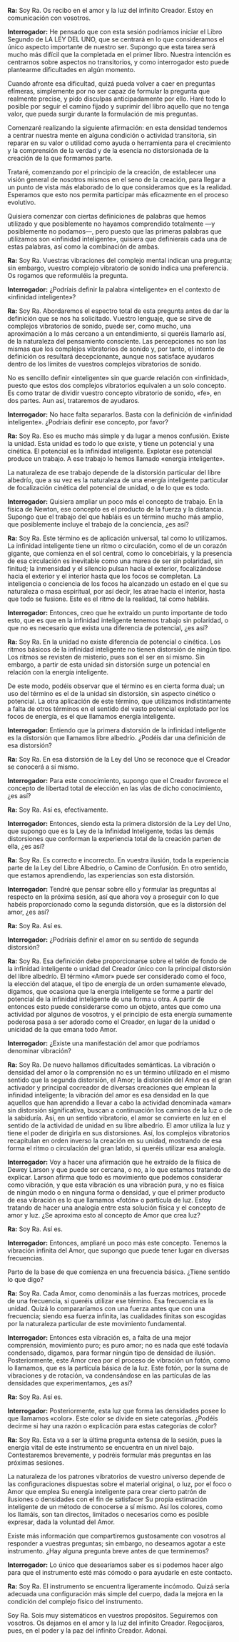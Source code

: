 <p><strong>Ra:</strong> Soy Ra. Os recibo en el amor y la luz del infinito Creador. Estoy en comunicación con vosotros.</p>
<p><strong>Interrogador:</strong> He pensado que con esta sesión podríamos iniciar el Libro Segundo de LA LEY DEL UNO, que se centrará en lo que consideramos el único aspecto importante de nuestro ser. Supongo que esta tarea será mucho más difícil que la completada en el primer libro. Nuestra intención es centrarnos sobre aspectos no transitorios, y como interrogador esto puede plantearme dificultades en algún momento.</p>
<p>Cuando afronte esa dificultad, quizá pueda volver a caer en preguntas efímeras, simplemente por no ser capaz de formular la pregunta que realmente precise, y pido disculpas anticipadamente por ello. Haré todo lo posible por seguir el camino fijado y suprimir del libro aquello que no tenga valor, que pueda surgir durante la formulación de mis preguntas.</p>
<p>Comenzaré realizando la siguiente afirmación: en esta densidad tendemos a centrar nuestra mente en alguna condición o actividad transitoria, sin reparar en su valor o utilidad como ayuda o herramienta para el crecimiento y la comprensión de la verdad y de la esencia no distorsionada de la creación de la que formamos parte.</p>
<p>Trataré, comenzando por el principio de la creación, de establecer una visión general de nosotros mismos en el seno de la creación, para llegar a un punto de vista más elaborado de lo que consideramos que es la realidad. Esperamos que esto nos permita participar más eficazmente en el proceso evolutivo.</p>
<p>Quisiera comenzar con ciertas definiciones de palabras que hemos utilizado y que posiblemente no hayamos comprendido totalmente —y posiblemente no podamos—, pero puesto que las primeras palabras que utilizamos son «infinidad inteligente», quisiera que definierais cada una de estas palabras, así como la combinación de ambas.</p>
<p><strong>Ra:</strong> Soy Ra. Vuestras vibraciones del complejo mental indican una pregunta; sin embargo, vuestro complejo vibratorio de sonido indica una preferencia. Os rogamos que reformuléis la pregunta.</p>
<p><strong>Interrogador:</strong> ¿Podríais definir la palabra «inteligente» en el contexto de «infinidad inteligente»?</p>
<p><strong>Ra:</strong> Soy Ra. Abordaremos el espectro total de esta pregunta antes de dar la definición que se nos ha solicitado. Vuestro lenguaje, que se sirve de complejos vibratorios de sonido, puede ser, como mucho, una aproximación a lo más cercano a un entendimiento, si queréis llamarlo así, de la naturaleza del pensamiento consciente. Las percepciones no son las mismas que los complejos vibratorios de sonido y, por tanto, el intento de definición os resultará decepcionante, aunque nos satisface ayudaros dentro de los límites de vuestros complejos vibratorios de sonido.</p>
<p>No es sencillo definir «inteligente» sin que guarde relación con «infinidad», puesto que estos dos complejos vibratorios equivalen a un solo concepto. Es como tratar de dividir vuestro concepto vibratorio de sonido, «fe», en dos partes. Aun así, trataremos de ayudaros.</p>
<p><strong>Interrogador:</strong> No hace falta separarlos. Basta con la definición de «infinidad inteligente». ¿Podríais definir ese concepto, por favor?</p>
<p><strong>Ra:</strong> Soy Ra. Eso es mucho más simple y da lugar a menos confusión. Existe la unidad. Esta unidad es todo lo que existe, y tiene un potencial y una cinética. El potencial es la infinidad inteligente. Explotar ese potencial produce un trabajo. A ese trabajo lo hemos llamado «energía inteligente».</p>
<p>La naturaleza de ese trabajo depende de la distorsión particular del libre albedrío, que a su vez es la naturaleza de una energía inteligente particular de focalización cinética del potencial de unidad, o de lo que es todo.</p>
<p><strong>Interrogador:</strong> Quisiera ampliar un poco más el concepto de trabajo. En la física de Newton, ese concepto es el producto de la fuerza y la distancia. Supongo que el trabajo del que habláis es un término mucho más amplio, que posiblemente incluye el trabajo de la conciencia, ¿es así?</p>
<p><strong>Ra:</strong> Soy Ra. Este término es de aplicación universal, tal como lo utilizamos. La infinidad inteligente tiene un ritmo o circulación, como el de un corazón gigante, que comienza en el sol central, como lo concebiríais, y la presencia de esa circulación es inevitable como una marea de ser sin polaridad, sin finitud; la inmensidad y el silencio pulsan hacia el exterior, focalizándose hacia el exterior y el interior hasta que los focos se completan. La inteligencia o conciencia de los focos ha alcanzado un estado en el que su naturaleza o masa espiritual, por así decir, les atrae hacia el interior, hasta que todo se fusione. Este es el ritmo de la realidad, tal como habláis.</p>
<p><strong>Interrogador:</strong> Entonces, creo que he extraído un punto importante de todo esto, que es que en la infinidad inteligente tenemos trabajo sin polaridad, o que no es necesario que exista una diferencia de potencial, ¿es así?</p>
<p><strong>Ra:</strong> Soy Ra. En la unidad no existe diferencia de potencial o cinética. Los ritmos básicos de la infinidad inteligente no tienen distorsión de ningún tipo. Los ritmos se revisten de misterio, pues son el ser en sí mismo. Sin embargo, a partir de esta unidad sin distorsión surge un potencial en relación con la energía inteligente.</p>
<p>De este modo, podéis observar que el término es en cierta forma dual; un uso del término es el de la unidad sin distorsión, sin aspecto cinético o potencial. La otra aplicación de este término, que utilizamos indistintamente a falta de otros términos en el sentido del vasto potencial explotado por los focos de energía, es el que llamamos energía inteligente.</p>
<p><strong>Interrogador:</strong> Entiendo que la primera distorsión de la infinidad inteligente es la distorsión que llamamos libre albedrío. ¿Podéis dar una definición de esa distorsión?</p>
<p><strong>Ra:</strong> Soy Ra. En esa distorsión de la Ley del Uno se reconoce que el Creador se conocerá a sí mismo.</p>
<p><strong>Interrogador:</strong> Para este conocimiento, supongo que el Creador favorece el concepto de libertad total de elección en las vías de dicho conocimiento, ¿es así?</p>
<p><strong>Ra:</strong> Soy Ra. Así es, efectivamente.</p>
<p><strong>Interrogador:</strong> Entonces, siendo esta la primera distorsión de la Ley del Uno, que supongo que es la Ley de la Infinidad Inteligente, todas las demás distorsiones que conforman la experiencia total de la creación parten de ella, ¿es así?</p>
<p><strong>Ra:</strong> Soy Ra. Es correcto e incorrecto. En vuestra ilusión, toda la experiencia parte de la Ley del Libre Albedrío, o Camino de Confusión. En otro sentido, que estamos aprendiendo, las experiencias son esta distorsión.</p>
<p><strong>Interrogador:</strong> Tendré que pensar sobre ello y formular las preguntas al respecto en la próxima sesión, así que ahora voy a proseguir con lo que habéis proporcionado como la segunda distorsión, que es la distorsión del amor, ¿es así?</p>
<p><strong>Ra:</strong> Soy Ra. Así es.</p>
<p><strong>Interrogador:</strong> ¿Podríais definir el amor en su sentido de segunda distorsión?</p>
<p><strong>Ra:</strong> Soy Ra. Esa definición debe proporcionarse sobre el telón de fondo de la infinidad inteligente o unidad del Creador único con la principal distorsión del libre albedrío. El término «Amor» puede ser considerado como el foco, la elección del ataque, el tipo de energía de un orden sumamente elevado, digamos, que ocasiona que la energía inteligente se forme a partir del potencial de la infinidad inteligente de una forma u otra. A partir de entonces esto puede considerarse como un objeto, antes que como una actividad por algunos de vosotros, y el principio de esta energía sumamente poderosa pasa a ser adorado como el Creador, en lugar de la unidad o unicidad de la que emana todo Amor.</p>
<p><strong>Interrogador:</strong> ¿Existe una manifestación del amor que podríamos denominar vibración?</p>
<p><strong>Ra:</strong> Soy Ra. De nuevo hallamos dificultades semánticas. La vibración o densidad del amor o la comprensión no es un término utilizado en el mismo sentido que la segunda distorsión, el Amor; la distorsión del Amor es el gran activador y principal cocreador de diversas creaciones que emplean la infinidad inteligente; la vibración del amor es esa densidad en la que aquellos que han aprendido a llevar a cabo la actividad denominada «amar» sin distorsión significativa, buscan a continuación los caminos de la luz o de la sabiduría. Así, en un sentido vibratorio, el amor se convierte en luz en el sentido de la actividad de unidad en su libre albedrío. El amor utiliza la luz y tiene el poder de dirigirla en sus distorsiones. Así, los complejos vibratorios recapitulan en orden inverso la creación en su unidad, mostrando de esa forma el ritmo o circulación del gran latido, si queréis utilizar esa analogía.</p>
<p><strong>Interrogador:</strong> Voy a hacer una afirmación que he extraído de la física de Dewey Larson y que puede ser cercana, o no, a lo que estamos tratando de explicar. Larson afirma que todo es movimiento que podemos considerar como vibración, y que esta vibración es una vibración pura, y no es física de ningún modo o en ninguna forma o densidad, y que el primer producto de esa vibración es lo que llamamos «fotón» o partícula de luz. Estoy tratando de hacer una analogía entre esta solución física y el concepto de amor y luz. ¿Se aproxima esto al concepto de Amor que crea luz?</p>
<p><strong>Ra:</strong> Soy Ra. Así es.</p>
<p><strong>Interrogador:</strong> Entonces, ampliaré un poco más este concepto. Tenemos la vibración infinita del Amor, que supongo que puede tener lugar en diversas frecuencias.</p>
<p>Parto de la base de que comienza en una frecuencia básica. ¿Tiene sentido lo que digo?</p>
<p><strong>Ra:</strong> Soy Ra. Cada Amor, como denomináis a las fuerzas motrices, procede de una frecuencia, si queréis utilizar ese término. Esa frecuencia es la unidad. Quizá lo compararíamos con una fuerza antes que con una frecuencia; siendo esa fuerza infinita, las cualidades finitas son escogidas por la naturaleza particular de este movimiento fundamental.</p>
<p><strong>Interrogador:</strong> Entonces esta vibración es, a falta de una mejor comprensión, movimiento puro; es puro amor; no es nada que esté todavía condensado, digamos, para formar ningún tipo de densidad de ilusión. Posteriormente, este Amor crea por el proceso de vibración un fotón, como lo llamamos, que es la partícula básica de la luz. Este fotón, por la suma de vibraciones y de rotación, va condensándose en las partículas de las densidades que experimentamos, ¿es así?</p>
<p><strong>Ra:</strong> Soy Ra. Así es.</p>
<p><strong>Interrogador:</strong> Posteriormente, esta luz que forma las densidades posee lo que llamamos «color». Este color se divide en siete categorías. ¿Podéis decirme si hay una razón o explicación para estas categorías de color?</p>
<p><strong>Ra:</strong> Soy Ra. Esta va a ser la última pregunta extensa de la sesión, pues la energía vital de este instrumento se encuentra en un nivel bajo. Contestaremos brevemente, y podréis formular más preguntas en las próximas sesiones.</p>
<p>La naturaleza de los patrones vibratorios de vuestro universo depende de las configuraciones dispuestas sobre el material original, o luz, por el foco o Amor que emplea Su energía inteligente para crear cierto patrón de ilusiones o densidades con el fin de satisfacer Su propia estimación inteligente de un método de conocerse a sí mismo. Así los colores, como los llamáis, son tan directos, limitados o necesarios como es posible expresar, dada la voluntad del Amor.</p>
<p>Existe más información que compartiremos gustosamente con vosotros al responder a vuestras preguntas; sin embargo, no deseamos agotar a este instrumento. ¿Hay alguna pregunta breve antes de que terminemos?</p>
<p><strong>Interrogador:</strong> Lo único que desearíamos saber es si podemos hacer algo para que el instrumento esté más cómodo o para ayudarle en este contacto.</p>
<p><strong>Ra:</strong> Soy Ra. El instrumento se encuentra ligeramente incómodo. Quizá sería adecuada una configuración más simple del cuerpo, dada la mejora en la condición del complejo físico del instrumento.</p>
<p>Soy Ra. Sois muy sistemáticos en vuestros propósitos. Seguiremos con vosotros. Os dejamos en el amor y la luz del infinito Creador. Regocijaros, pues, en el poder y la paz del infinito Creador. Adonai.</p>